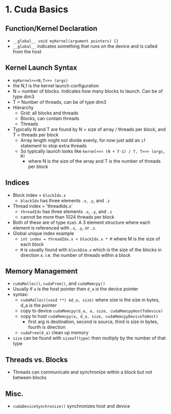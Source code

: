# 1.  Cuda Basics

## Function/Kernel Declaration
- `__global__ void myKernel(argument pointers) {}`
- `__global__` indicates something that runs on the device and is called from
  the host

## Kernel Launch Syntax
- `myKernel<<<N,T>>> (args)`
- the N,1 is the kernel launch configuration
- N = number of blocks. Indicates how many blocks to launch. Can be of type dim3
- T = Number of threads, can be of type dim3
- Hierarchy
  - Grid: all blocks and threads
  - Blocks, can contain threads
  - Threads
- Typically N and T are found by N = size of array / threads per block, and T =
  threads per block
  - Array length might not divide evenly, for now just add an `if` statement to
    stop extra threads
  - So typically launch looks like `kernel<<< (N + T-1) / T, T>>> (args, N)`
    - where N is the size of the array and T is the number of threads per block

## Indices
- Block index = `blockIdx.x`
  - `blockIdx` has three elements `.x`, `.y`, and `.z`
- Thread index = 'threadIdx.x`
  - `threadIdx` has three elements `.x`, `.y`, and `.z`
  - cannot be more than 1024 threads per block
- Both of these are of type `dim3`. A 3 element structure where each element is
  referenced with `.x`, `.y`, or `.z`.
- Global unique index example
  - `int index = threadIdx.x + blockIdx.x * M` where M is the size of each block
  - `M` is usually found with `blockDim.x` which is the size of the blocks in
    direction x. i.e. the number of threads within a block

## Memory Management
- `cudaMalloc()`, `cudaFree()`, and `cudaMemcpy()`
- Usually if `a` is the host pointer then `d_a` is the device pointer
- syntax:
  - `cudaMalloc((void **) &d_a, size)` where size is the size in bytes, d_a is
    the pointer
  - copy to device `cudaMemcpy(d_a, a, size, cudaMemcpyHostToDevice)`
  - copy to host   `cudaMemcpy(a, d_a, size, cudaMemcpyDeviceToHost)`
    - first arg is destination, second is source, third is size in bytes, fourth
      is direction
  - `cudaFree(d_a)` clean up memory
- `size` can be found with `sizeof(type)` then multiply by the number of that
  type

## Threads vs. Blocks
- Threads can communicate and synchronize within a block but not between blocks

## Misc.
- `cudaDeviceSynchronize()` synchronizes host and device